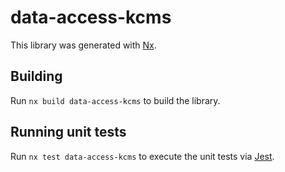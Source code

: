 # data-access-kcms

This library was generated with [Nx](https://nx.dev).

## Building

Run `nx build data-access-kcms` to build the library.

## Running unit tests

Run `nx test data-access-kcms` to execute the unit tests via [Jest](https://jestjs.io).
